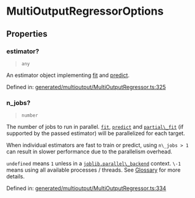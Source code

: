 # MultiOutputRegressorOptions

## Properties

### estimator?

> `any`

An estimator object implementing [fit](../../glossary.html#term-fit) and [predict](../../glossary.html#term-predict).

Defined in:  [generated/multioutput/MultiOutputRegressor.ts:325](https://github.com/transitive-bullshit/scikit-learn-ts/blob/122b3c0/packages/sklearn/src/generated/multioutput/MultiOutputRegressor.ts#L325)

### n\_jobs?

> `number`

The number of jobs to run in parallel. [`fit`](#sklearn.multioutput.MultiOutputRegressor.fit "sklearn.multioutput.MultiOutputRegressor.fit"), [`predict`](#sklearn.multioutput.MultiOutputRegressor.predict "sklearn.multioutput.MultiOutputRegressor.predict") and [`partial\_fit`](#sklearn.multioutput.MultiOutputRegressor.partial_fit "sklearn.multioutput.MultiOutputRegressor.partial_fit") (if supported by the passed estimator) will be parallelized for each target.

When individual estimators are fast to train or predict, using `n\_jobs > 1` can result in slower performance due to the parallelism overhead.

`undefined` means `1` unless in a [`joblib.parallel\_backend`](https://joblib.readthedocs.io/en/latest/parallel.html#joblib.parallel_backend "(in joblib v1.3.0.dev0)") context. `\-1` means using all available processes / threads. See [Glossary](../../glossary.html#term-n_jobs) for more details.

Defined in:  [generated/multioutput/MultiOutputRegressor.ts:334](https://github.com/transitive-bullshit/scikit-learn-ts/blob/122b3c0/packages/sklearn/src/generated/multioutput/MultiOutputRegressor.ts#L334)
